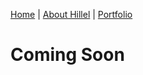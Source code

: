 [Home](https://hhochszt.github.io/94870-Portfolio) | [About Hillel](AboutHillel.md) | [Portfolio](Portfolio.md)

# Coming Soon
